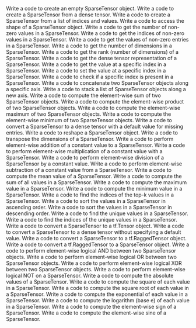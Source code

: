 Write a code to create an empty SparseTensor object.
Write a code to create a SparseTensor from a dense tensor.
Write a code to create a SparseTensor from a list of indices and values.
Write a code to access the shape of a SparseTensor object.
Write a code to get the number of non-zero values in a SparseTensor.
Write a code to get the indices of non-zero values in a SparseTensor.
Write a code to get the values of non-zero entries in a SparseTensor.
Write a code to get the number of dimensions in a SparseTensor.
Write a code to get the rank (number of dimensions) of a SparseTensor.
Write a code to get the dense tensor representation of a SparseTensor.
Write a code to get the value at a specific index in a SparseTensor.
Write a code to set the value at a specific index in a SparseTensor.
Write a code to check if a specific index is present in a SparseTensor.
Write a code to concatenate two SparseTensor objects along a specific axis.
Write a code to stack a list of SparseTensor objects along a new axis.
Write a code to compute the element-wise sum of two SparseTensor objects.
Write a code to compute the element-wise product of two SparseTensor objects.
Write a code to compute the element-wise maximum of two SparseTensor objects.
Write a code to compute the element-wise minimum of two SparseTensor objects.
Write a code to convert a SparseTensor to a dense tensor with a default value for missing entries.
Write a code to reshape a SparseTensor object.
Write a code to transpose the dimensions of a SparseTensor.
Write a code to perform element-wise addition of a constant value to a SparseTensor.
Write a code to perform element-wise multiplication of a constant value with a SparseTensor.
Write a code to perform element-wise division of a SparseTensor by a constant value.
Write a code to perform element-wise subtraction of a constant value from a SparseTensor.
Write a code to compute the mean value of a SparseTensor.
Write a code to compute the sum of all values in a SparseTensor.
Write a code to compute the maximum value in a SparseTensor.
Write a code to compute the minimum value in a SparseTensor.
Write a code to find the indices of the top-k values in a SparseTensor.
Write a code to sort the values in a SparseTensor in ascending order.
Write a code to sort the values in a SparseTensor in descending order.
Write a code to find the unique values in a SparseTensor.
Write a code to find the indices of the unique values in a SparseTensor.
Write a code to convert a SparseTensor to a tf.Tensor object.
Write a code to convert a SparseTensor to a dense tensor without specifying a default value.
Write a code to convert a SparseTensor to a tf.RaggedTensor object.
Write a code to convert a tf.RaggedTensor to a SparseTensor object.
Write a code to perform element-wise logical AND between two SparseTensor objects.
Write a code to perform element-wise logical OR between two SparseTensor objects.
Write a code to perform element-wise logical XOR between two SparseTensor objects.
Write a code to perform element-wise logical NOT on a SparseTensor.
Write a code to compute the absolute values of a SparseTensor.
Write a code to compute the square of each value in a SparseTensor.
Write a code to compute the square root of each value in a SparseTensor.
Write a code to compute the exponential of each value in a SparseTensor.
Write a code to compute the logarithm (base e) of each value in a SparseTensor.
Write a code to compute the element-wise sign of a SparseTensor.
Write a code to compute the element-wise sine of a SparseTensor.
